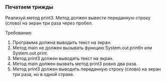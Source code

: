
### Печатаем трижды

Реализуй метод print3. Метод должен вывести переданную строку (слово) на экран три раза через пробел.


Требования:
1.	Программа должна выводить текст на экран.
2.	Метод main не должен вызывать функцию System.out.println или System.out.print.
3.	Метод print3 должен выводить текст на экран.
4.	Метод main должен вызвать метод print3 ровно два раза.
5.	Метод print3 должен выводить переданную строку (слово) на экран три раза, но в одной строке.



